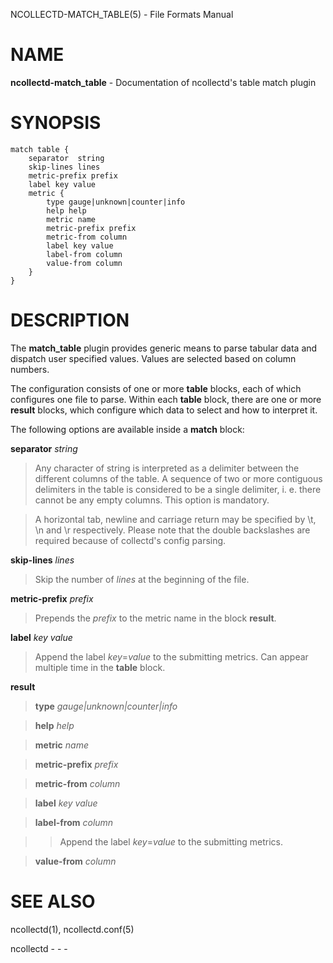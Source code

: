 NCOLLECTD-MATCH\_TABLE(5) - File Formats Manual

# NAME

**ncollectd-match\_table** - Documentation of ncollectd's table match plugin

# SYNOPSIS

	match table {
	    separator  string
	    skip-lines lines
	    metric-prefix prefix
	    label key value
	    metric {
	        type gauge|unknown|counter|info
	        help help
	        metric name
	        metric-prefix prefix
	        metric-from column
	        label key value
	        label-from column
	        value-from column
	    }
	}

# DESCRIPTION

The **match\_table** plugin provides generic means to parse tabular data
and dispatch user specified values.
Values are selected based on column numbers.

The configuration consists of one or more **table** blocks, each of which
configures one file to parse.
Within each **table** block, there are one or more **result** blocks,
which configure which data to select and how to interpret it.

The following options are available inside a **match** block:

**separator** *string*

> Any character of string is interpreted as a delimiter between the different
> columns of the table.
> A sequence of two or more contiguous delimiters in the table is considered
> to be a single delimiter, i. e. there cannot be any empty columns.
> This option is mandatory.

> A horizontal tab, newline and carriage return may be specified by &#92;t,
> &#92;n and &#92;r respectively.
> Please note that the double backslashes are required because of collectd's
> config parsing.

**skip-lines** *lines*

> Skip the number of *lines* at the beginning of the file.

**metric-prefix** *prefix*

> Prepends the *prefix* to the metric name in the block **result**.

**label** *key* *value*

> Append the label *key*=*value* to the submitting metrics.
> Can appear multiple time in the **table** block.

**result**

> **type** *gauge|unknown|counter|info*

> **help** *help*

> **metric** *name*

> **metric-prefix** *prefix*

> **metric-from** *column*

> **label** *key* *value*

> **label-from** *column*

> > Append the label *key*=*value* to the submitting metrics.

> **value-from** *column*

# SEE ALSO

ncollectd(1),
ncollectd.conf(5)

ncollectd - - -
